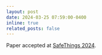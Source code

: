 ```yaml
---
layout: post
date: 2024-03-25 07:59:00-0400
inline: true
related_posts: false
---
```


Paper accepted at <a href="https://safe-things-2024.github.io/"> SafeThings 2024</a>. 
